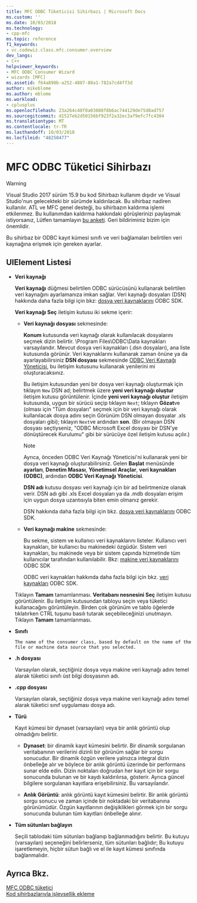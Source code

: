 ```yaml
---
title: MFC ODBC Tüketicisi Sihirbazı | Microsoft Docs
ms.custom: ''
ms.date: 10/03/2018
ms.technology:
- cpp-mfc
ms.topic: reference
f1_keywords:
- vc.codewiz.class.mfc.consumer.overview
dev_langs:
- C++
helpviewer_keywords:
- MFC ODBC Consumer Wizard
- wizards [MFC]
ms.assetid: f64a890b-a252-4887-88a1-782a7cd4ff3d
author: mikeblome
ms.author: mblome
ms.workload:
- cplusplus
ms.openlocfilehash: 23a264c48f0a03888f8b6ac744129de75d8ad757
ms.sourcegitcommit: d1527eb2d50156bf923f2a32ec3af9efc7fc4304
ms.translationtype: MT
ms.contentlocale: tr-TR
ms.lasthandoff: 10/03/2018
ms.locfileid: "48250477"
---
```

# <a name="mfc-odbc-consumer-wizard"></a>MFC ODBC Tüketici Sihirbazı

> [!WARNING]
> Visual Studio 2017 sürüm 15.9 bu kod Sihirbazı kullanım dışıdır ve Visual Studio'nun gelecekteki bir sürümde kaldırılacak. Bu sihirbaz nadiren kullanılır. ATL ve MFC genel desteği, bu sihirbazın kaldırma işlemi etkilenmez. Bu kullanımdan kaldırma hakkındaki görüşlerinizi paylaşmak istiyorsanız, Lütfen tamamlayın [bu anketi](https://www.surveymonkey.com/r/QDWKKCN). Geri bildiriminiz bizim için önemlidir.

Bu sihirbaz bir ODBC kayıt kümesi sınıfı ve veri bağlamaları belirtilen veri kaynağına erişmek için gereken ayarlar.

## <a name="uielement-list"></a>UIElement Listesi

- **Veri kaynağı**

   **Veri kaynağı** düğmesi belirtilen ODBC sürücüsünü kullanarak belirtilen veri kaynağını ayarlamanıza imkan sağlar. Veri kaynağı dosyaları (DSN) hakkında daha fazla bilgi için bkz: [dosya veri kaynaklarını](/previous-versions/windows/desktop/ms715401\(v=vs.85\)) ODBC SDK.

   **Veri kaynağı Seç** iletişim kutusu iki sekme içerir:

   - **Veri kaynağı dosyası** sekmesinde:

      **Konum** kutusunda veri kaynağı olarak kullanılacak dosyalarını seçmek dizin belirtir. \Program Files\ODBC\Data kaynakları varsayılandır. Mevcut dosya veri kaynakları (.dsn dosyaları), ana liste kutusunda görünür. Veri kaynaklarını kullanarak zaman önüne ya da ayarlayabilirsiniz **DSN dosyası** sekmesinde [ODBC Veri Kaynağı Yöneticisi](/previous-versions/windows/desktop/ms714024\(v=vs.85\)), bu iletişim kutusunu kullanarak yenilerini mi oluşturacaksınız.

      Bu iletişim kutusundan yeni bir dosya veri kaynağı oluşturmak için tıklayın `New` DSN ad; belirtmek üzere **yeni veri kaynağı oluştur** iletişim kutusu görüntülenir. İçinde **yeni veri kaynağı oluştur** iletişim kutusunda, uygun bir sürücü seçip tıklayın `Next`; tıklayın **Gözat**ve (olması için "Tüm dosyaları" seçmek için bir veri kaynağı olarak kullanılacak dosya adını seçin Görünüm DSN olmayan dosyalar .xls dosyaları gibi); tıklayın `Next`ve ardından **son**. (Bir olmayan DSN dosyası seçtiyseniz, "ODBC Microsoft Excel dosyası bir DSN'ye dönüştürecek Kurulumu" gibi bir sürücüye özel iletişim kutusu açılır.)

      > [!NOTE]
      > Ayrıca, önceden ODBC Veri Kaynağı Yöneticisi'ni kullanarak yeni bir dosya veri kaynağı oluşturabilirsiniz. Gelen **Başlat** menüsünde **ayarları**, **Denetim Masası**, **Yönetimsel Araçlar**, **veri kaynakları (ODBC)**, ardından **ODBC Veri Kaynağı Yöneticisi**.

      **DSN adı** kutusu dosyası veri kaynağı için bir ad belirtmenize olanak verir. DSN adı gibi .xls Excel dosyaları ya da .mdb dosyaları erişim için uygun dosya uzantısıyla biten emin olmanız gerekir.

      DSN hakkında daha fazla bilgi için bkz. [dosya veri kaynaklarını](/previous-versions/windows/desktop/ms715401\(v=vs.85\)) ODBC SDK.

   - **Veri kaynağı makine** sekmesinde:

      Bu sekme, sistem ve kullanıcı veri kaynaklarını listeler. Kullanıcı veri kaynakları, bir kullanıcı bu makinedeki özgüdür. Sistem veri kaynakları, bu makinede veya bir sistem çapında hizmetinde tüm kullanıcılar tarafından kullanılabilir. Bkz: [makine veri kaynaklarını](/previous-versions/windows/desktop/ms710952\(v=vs.85\)) ODBC SDK

      ODBC veri kaynakları hakkında daha fazla bilgi için bkz. [veri kaynakları](/previous-versions/windows/desktop/ms711688\(v=vs.85\)) ODBC SDK.

   Tıklayın **Tamam** tamamlanması. **Veritabanı nesnesini Seç** iletişim kutusu görüntülenir. Bu iletişim kutusundan tabloyu seçin veya tüketici kullanacağını görüntüleyin. Birden çok görünüm ve tablo öğelerde tıklatırken CTRL tuşunu basılı tutarak seçebileceğinizi unutmayın. Tıklayın **Tamam** tamamlanması.

- **Sınıfı**

      The name of the consumer class, based by default on the name of the file or machine data source that you selected.

- **.h dosyası**

   Varsayılan olarak, seçtiğiniz dosya veya makine veri kaynağı adını temel alarak tüketici sınıfı üst bilgi dosyasının adı.

- **.cpp dosyası**

   Varsayılan olarak, seçtiğiniz dosya veya makine veri kaynağı adını temel alarak tüketici sınıf uygulaması dosya adı.

- **Türü**

   Kayıt kümesi bir dynaset (varsayılan) veya bir anlık görüntü olup olmadığını belirtir.

   - **Dynaset**: bir dinamik kayıt kümesini belirtir. Bir dinamik sorgulanan veritabanının verilerini dizinli bir görünüm sağlar bir sorgu sonucudur. Bir dinamik özgün verilere yalnızca integral dizin önbelleğe alır ve böylece bir anlık görüntü üzerinde bir performans sunar elde edin. Dizin noktaları doğrudan her kayıt için bir sorgu sonucunda bulunan ve bir kaydı kaldırılırsa, gösterir. Ayrıca güncel bilgilere sorgulanan kayıtlara erişebilirsiniz. Bu varsayılandır.

   - **Anlık Görüntü**: anlık görüntü kayıt kümesini belirtir. Bir anlık görüntü sorgu sonucu ve zaman içinde bir noktadaki bir veritabanına görünümüdür. Özgün kayıtlarının değişiklikleri görmek için bir sorgu sonucunda bulunan tüm kayıtları önbelleğe alınır.

- **Tüm sütunları bağlayın**

   Seçili tablodaki tüm sütunları bağlanıp bağlanmadığını belirtir. Bu kutuyu (varsayılan) seçeneğini belirlerseniz, tüm sütunları bağlıdır; Bu kutuyu işaretlemeyin, hiçbir sütun bağlı ve el ile kayıt kümesi sınıfında bağlanmalıdır.

## <a name="see-also"></a>Ayrıca Bkz.

[MFC ODBC tüketici](../../mfc/reference/adding-an-mfc-odbc-consumer.md)<br/>
[Kod sihirbazlarıyla işlevsellik ekleme](../../ide/adding-functionality-with-code-wizards-cpp.md)

